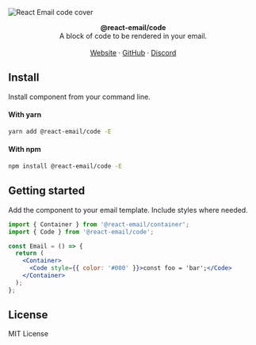 ![React Email code cover](https://react.email/static/images/readme/covers/code.png)

<div align="center"><strong>@react-email/code</strong></div>
<div align="center">A block of code to be rendered in your email.</div>
<br />
<div align="center">
<a href="https://react.email">Website</a> 
<span> · </span>
<a href="https://github.com/zenorocha/react-email">GitHub</a> 
<span> · </span>
<a href="https://react.email/discord">Discord</a>
</div>

## Install

Install component from your command line.

#### With yarn

```sh
yarn add @react-email/code -E
```

#### With npm

```sh
npm install @react-email/code -E
```

## Getting started

Add the component to your email template. Include styles where needed.

```jsx
import { Container } from '@react-email/container';
import { Code } from '@react-email/code';

const Email = () => {
  return (
    <Container>
      <Code style={{ color: '#000' }}>const foo = 'bar';</Code>
    </Container>
  );
};
```

## License

MIT License
